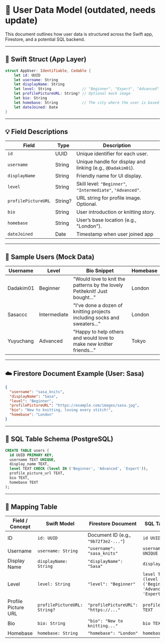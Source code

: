 # 🧵 User Data Model (outdated, needs update)

This document outlines how user data is structured across the Swift app, Firestore, and a potential SQL backend.

---

## 🧩 Swift Struct (App Layer)

```swift
struct AppUser: Identifiable, Codable {
    let id: UUID
    let username: String
    let displayName: String
    let level: String              // "Beginner", "Expert", "Advanced"
    let profilePictureURL: String? // Optional mock image
    let bio: String
    let homebase: String           // The city where the user is based
    let dateJoined: Date
}
```

---

## 💡 Field Descriptions

| Field               | Type    | Description                                                  |
|---------------------|---------|--------------------------------------------------------------|
| `id`                | UUID    | Unique identifier for each user.                            |
| `username`          | String  | Unique handle for display and linking (e.g., `@Dadakim01`). |
| `displayName`       | String  | Friendly name for UI display.                              |
| `level`             | String  | Skill level: `"Beginner"`, `"Intermediate"`, `"Advanced"`. |
| `profilePictureURL` | String? | URL string for profile image. Optional.                    |
| `bio`               | String  | User introduction or knitting story.                        |
| `homebase`          | String  | User’s base location (e.g., "London").                      |
| `dateJoined`        | Date    | Timestamp when user joined app                             |

---

## 🧪 Sample Users (Mock Data)

| Username   | Level       | Bio Snippet                                                                 | Homebase |
|------------|-------------|------------------------------------------------------------------------------|----------|
| Dadakim01  | Beginner     | "Would love to knit the patterns by the lovely Petiteknit! Just bought..." | London   |
| Sasaccc    | Intermediate | "I've done a dozen of knitting projects including socks and sweaters..."   | London   |
| Yuyuchang  | Advanced     | "Happy to help others and would love to make new knitter friends..."       | Tokyo    |


---

## ☁️ Firestore Document Example (User: Sasa)

```json
{
  "username": "sasa_knits",
  "displayName": "Sasa",
  "level": "Beginner",
  "profilePictureURL": "https://example.com/images/sasa.jpg",
  "bio": "New to knitting, loving every stitch!",
  "homebase": "London"
}
```

---

## 🧱 SQL Table Schema (PostgreSQL)

```sql
CREATE TABLE users (
  id UUID PRIMARY KEY,
  username TEXT UNIQUE,
  display_name TEXT,
  level TEXT CHECK (level IN ('Beginner', 'Advanced', 'Expert')),
  profile_picture_url TEXT,
  bio TEXT,
  homebase TEXT
);
```

---

## 🔄 Mapping Table

| Field / Concept        | Swift Model                   | Firestore Document                      | SQL Table Column                          |
|------------------------|-------------------------------|------------------------------------------|-------------------------------------------|
| ID                     | `id: UUID`                    | Document ID (e.g., `"9b72f3e2-..."`)     | `id UUID PRIMARY KEY`                     |
| Username               | `username: String`            | `"username": "sasa_knits"`              | `username TEXT UNIQUE`                    |
| Display Name           | `displayName: String`         | `"displayName": "Sasa"`                 | `display_name TEXT`                       |
| Level                  | `level: String`               | `"level": "Beginner"`                   | `level TEXT CHECK (level IN ('Beginner', 'Advanced', 'Expert'))` |
| Profile Picture URL    | `profilePictureURL: String?`  | `"profilePictureURL": "https://..."`    | `profile_picture_url TEXT`                |
| Bio                    | `bio: String`                 | `"bio": "New to knitting..."`           | `bio TEXT`                                |
| Homebase               | `homebase: String`            | `"homebase": "London"`                  | `homebase TEXT`                           |
